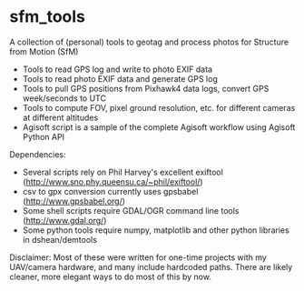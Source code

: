 sfm_tools
===
A collection of (personal) tools to geotag and process photos for Structure from Motion (SfM)

* Tools to read GPS log and write to photo EXIF data
* Tools to read photo EXIF data and generate GPS log
* Tools to pull GPS positions from Pixhawk4 data logs, convert GPS week/seconds to UTC
* Tools to compute FOV, pixel ground resolution, etc. for different cameras at different altitudes
* Agisoft script is a sample of the complete Agisoft workflow using Agisoft Python API

Dependencies:
* Several scripts rely on Phil Harvey's excellent exiftool (http://www.sno.phy.queensu.ca/~phil/exiftool/)
* csv to gpx conversion currently uses gpsbabel (http://www.gpsbabel.org/)
* Some shell scripts require GDAL/OGR command line tools (http://www.gdal.org/)
* Some python tools require numpy, matplotlib and other python libraries in dshean/demtools

Disclaimer:
Most of these were written for one-time projects with my UAV/camera hardware, and many include hardcoded paths.  There are likely cleaner, more elegant ways to do most of this by now.  
